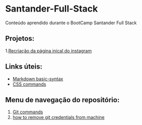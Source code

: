 # Santander-Full-Stack
Conteúdo aprendido durante o BootCamp Santander Full Stack

## Projetos:
1.[Recriação da página inical do instagram]()

## Links úteis:
- [Markdown basic-syntax](https://www.markdownguide.org/cheat-sheet/#basic-syntax)
- [CSS commands](https://developer.mozilla.org/en-US/docs/Web/CSS)

## Menu de navegação do repositório: 
1. [Git commands](https://github.com/RafaaaOliver/Santander-Full-Stack/tree/main/comandos%20gits)
2. [how to remove git credentials from machine](https://github.com/RafaaaOliver/Santander-Full-Stack/blob/main/comandos%20Git/removerCredenciaisGitDaMaquina.png)
